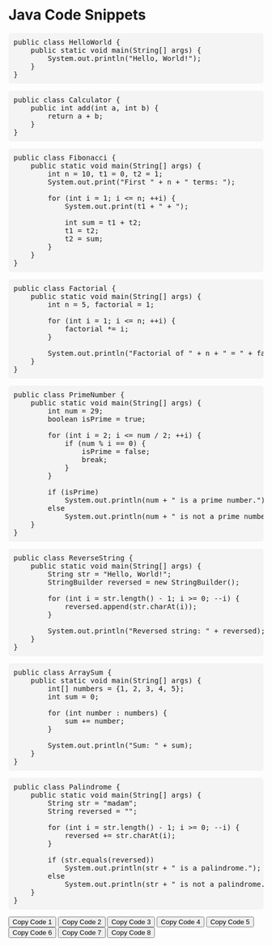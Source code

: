 <!DOCTYPE html>
<html lang="en">
<head>
<meta charset="UTF-8">
<meta name="viewport" content="width=device-width, initial-scale=1.0">
<title>Java Code Snippets</title>
<style>
    pre {
        background-color: #f4f4f4;
        padding: 10px;
        border-radius: 5px;
        overflow-x: auto;
    }
</style>
</head>
<body>

<h1>Java Code Snippets</h1>

<pre id="code1">
public class HelloWorld {
    public static void main(String[] args) {
        System.out.println("Hello, World!");
    }
}
</pre>

<pre id="code2">
public class Calculator {
    public int add(int a, int b) {
        return a + b;
    }
}
</pre>

<pre id="code3">
public class Fibonacci {
    public static void main(String[] args) {
        int n = 10, t1 = 0, t2 = 1;
        System.out.print("First " + n + " terms: ");

        for (int i = 1; i <= n; ++i) {
            System.out.print(t1 + " + ");

            int sum = t1 + t2;
            t1 = t2;
            t2 = sum;
        }
    }
}
</pre>

<pre id="code4">
public class Factorial {
    public static void main(String[] args) {
        int n = 5, factorial = 1;

        for (int i = 1; i <= n; ++i) {
            factorial *= i;
        }

        System.out.println("Factorial of " + n + " = " + factorial);
    }
}
</pre>

<pre id="code5">
public class PrimeNumber {
    public static void main(String[] args) {
        int num = 29;
        boolean isPrime = true;

        for (int i = 2; i <= num / 2; ++i) {
            if (num % i == 0) {
                isPrime = false;
                break;
            }
        }

        if (isPrime)
            System.out.println(num + " is a prime number.");
        else
            System.out.println(num + " is not a prime number.");
    }
}
</pre>

<pre id="code6">
public class ReverseString {
    public static void main(String[] args) {
        String str = "Hello, World!";
        StringBuilder reversed = new StringBuilder();

        for (int i = str.length() - 1; i >= 0; --i) {
            reversed.append(str.charAt(i));
        }

        System.out.println("Reversed string: " + reversed);
    }
}
</pre>

<pre id="code7">
public class ArraySum {
    public static void main(String[] args) {
        int[] numbers = {1, 2, 3, 4, 5};
        int sum = 0;

        for (int number : numbers) {
            sum += number;
        }

        System.out.println("Sum: " + sum);
    }
}
</pre>

<pre id="code8">
public class Palindrome {
    public static void main(String[] args) {
        String str = "madam";
        String reversed = "";

        for (int i = str.length() - 1; i >= 0; --i) {
            reversed += str.charAt(i);
        }

        if (str.equals(reversed))
            System.out.println(str + " is a palindrome.");
        else
            System.out.println(str + " is not a palindrome.");
    }
}
</pre>

<button onclick="copyCode(1)">Copy Code 1</button>
<button onclick="copyCode(2)">Copy Code 2</button>
<button onclick="copyCode(3)">Copy Code 3</button>
<button onclick="copyCode(4)">Copy Code 4</button>
<button onclick="copyCode(5)">Copy Code 5</button>
<button onclick="copyCode(6)">Copy Code 6</button>
<button onclick="copyCode(7)">Copy Code 7</button>
<button onclick="copyCode(8)">Copy Code 8</button>

<script>
function copyCode(id) {
    var code = document.getElementById('code' + id);
    var range = document.createRange();
    range.selectNode(code);
    window.getSelection().removeAllRanges();
    window.getSelection().addRange(range);
    document.execCommand("copy");
    window.getSelection().removeAllRanges();
    alert("Code " + id + " copied to clipboard!");
}
</script>

</body>
</html>
